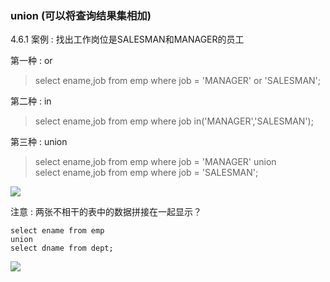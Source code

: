 ### union (可以将查询结果集相加)

4.6.1 案例 : 找出工作岗位是SALESMAN和MANAGER的员工

第一种 : or
> select ename,job from emp where job = 'MANAGER' or 'SALESMAN';

第二种 : in
> select ename,job from emp where job in('MANAGER','SALESMAN');

第三种 : union
> select ename,job from emp where job = 'MANAGER'
union  
select ename,job from emp where job = 'SALESMAN';

![](https://gitee.com/YunboCheng/imageBad/raw/master/image/20210603190304.png)

注意 : 两张不相干的表中的数据拼接在一起显示？

    select ename from emp
    union 
    select dname from dept;

![](https://gitee.com/YunboCheng/imageBad/raw/master/image/20210603190515.png)